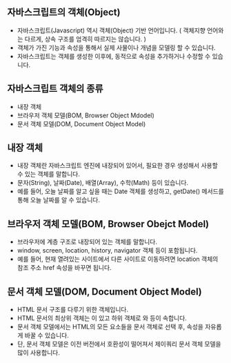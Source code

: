자바스크립트의 객체(Object)
----------------------------
- 자바스크립트(Javascript) 역시 객체(Object) 기반 언어입니다. ( 객체지향 언어와는 다르게, 상속 구조를 엄격히 따르지는 않습니다. )
- 객체가 가진 기능과 속성을 통해서 실제 사물이나 개념을 모델링 할 수 있습니다.
- 자바스크립트는 객체를 생성한 이후에, 동적으로 속성을 추가하거나 수정할 수 있습니다. 

자바스크립트 객체의 종류
------------------------------
- 내장 객체
- 브라우저 객체 모델(BOM, Browser Object Mdodel)
- 문서 객체 모델(DOM, Document Object Model)

내장 객체
------------------------------
- 내장 객체란 자바스크립트 엔진에 내장되어 있어서, 필요한 경우 생성해서 사용할 수 있는 객체를 말합니다.
- 문자(String), 날짜(Date), 배열(Array), 수학(Math) 등이 있습니다.
- 예를 들어, 오늘 날짜를 알고 싶을 때는 Date 객체를 생성하고, getDate() 메서드를 통해 오늘 날짜를 알 수 있습니다.

브라우저 객체 모델(BOM, Browser Obejct Model)
-----------------------------------------
- 브라우저에 계층 구조로 내장되어 있는 객체를 말합니다.
- window, screen, location, history, navigator 객체 등이 포함됩니다.
- 예를 들어, 현재 열려있는 사이트에서 다른 사이트로 이동하려면 location 객체의 참조 주소 href 속성을 바꾸면 됩니다.

문서 객체 모델(DOM, Document Object Model)
----------------------------------------
- HTML 문서 구조를 다루기 위한 객체입니다.
- HTML 문서의 최상위 객체는 <html>이 있고 하위 객체로 <head>와 <body> 등이 속합니다.
- 문서 객체 모델에서는 HTML의 모든 요소들을 문서 객체로 선택 후, 속성을 자유롭게 바꿀 수 있습니다.
- 단, 문서 객체 모델은 이전 버전에서 호환성이 떨어져서 제이쿼리 문서 객체 모델을 많이 사용합니다.

